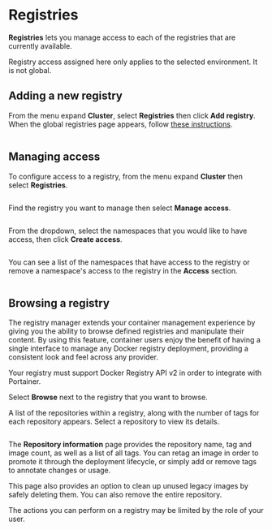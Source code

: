 # Registries

**Registries** lets you manage access to each of the registries that are currently available.


Registry access assigned here only applies to the selected environment. It is not global.


## Adding a new registry

From the menu expand **Cluster**, select **Registries** then click **Add registry**. When the global registries page appears, follow [these instructions](../../../admin/registries/add/).

<figure><img src="../../../.gitbook/assets/2.15-k8s-cluster-registries-add.gif" alt=""><figcaption></figcaption></figure>

## Managing access

To configure access to a registry, from the menu expand **Cluster** then select **Registries**.

<figure><img src="../../../.gitbook/assets/2.15-k8s-cluster-registries.gif" alt=""><figcaption></figcaption></figure>

Find the registry you want to manage then select **Manage access**.&#x20;

<figure><img src="../../../.gitbook/assets/2.15-k8s-cluster-registries-manage.png" alt=""><figcaption></figcaption></figure>

From the dropdown, select the namespaces that you would like to have access, then click **Create access**.

<figure><img src="../../../.gitbook/assets/2.15-k8s-cluster-registries-createaccess.png" alt=""><figcaption></figcaption></figure>

You can see a list of the namespaces that have access to the registry or remove a namespace's access to the registry in the **Access** section.

<figure><img src="../../../.gitbook/assets/2.15-k8s-cluster-registries-access.png" alt=""><figcaption></figcaption></figure>

## Browsing a registry

The registry manager extends your container management experience by giving you the ability to browse defined registries and manipulate their content. By using this feature, container users enjoy the benefit of having a single interface to manage any Docker registry deployment, providing a consistent look and feel across any provider.


Your registry must support Docker Registry API v2 in order to integrate with Portainer.


Select **Browse** next to the registry that you want to browse.

A list of the repositories within a registry, along with the number of tags for each repository appears. Select a repository to view its details.

<figure><img src="../../../.gitbook/assets/2.15-k8s-cluster-registries-browse.png" alt=""><figcaption></figcaption></figure>

The **Repository information** page provides the repository name, tag and image count, as well as a list of all tags. You can retag an image in order to promote it through the deployment lifecycle, or simply add or remove tags to annotate changes or usage.

This page also provides an option to clean up unused legacy images by safely deleting them. You can also remove the entire repository.


The actions you can perform on a registry may be limited by the role of your user.


<figure><img src="../../../.gitbook/assets/2.15-registries-browse-repo-detail.png" alt=""><figcaption></figcaption></figure>

